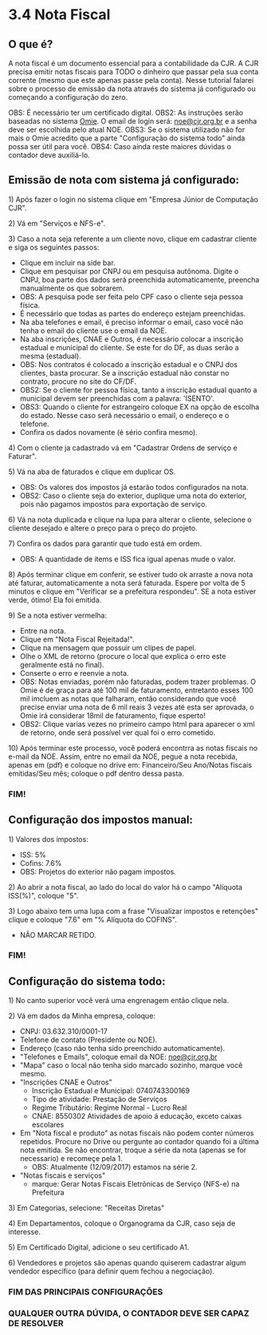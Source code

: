 # 3.4 Nota Fiscal

## O que é?

A nota fiscal é um documento essencial para a contabilidade da CJR. A CJR precisa emitir notas fiscais para TODO o dinheiro que passar pela sua conta corrente \(mesmo que este apenas passe pela conta\). Nesse tutorial falarei sobre o processo de emissão da nota através do sistema já configurado ou começando a configuração do zero.

OBS: É necessário ter um certificado digital. OBS2: As instruções serão baseadas no sistema [Omie](https://app.omie.com.br/login/). O email de login será: noe@cjr.org.br e a senha deve ser escolhida pelo atual NOE. OBS3: Se o sistema utilizado não for mais o Omie acredito que a parte "Configuração do sistema todo" ainda possa ser útil para você. OBS4: Caso ainda reste maiores dúvidas o contador deve auxiliá-lo.

## Emissão de nota com  sistema já configurado:

1\) Após fazer o login no sistema clique em "Empresa Júnior de Computação CJR".

2\) Vá em "Serviços e NFS-e".

3\) Caso a nota seja referente a um cliente novo, clique em cadastrar cliente e siga os seguintes passos:

* Clique em incluir na side bar.
* Clique em pesquisar por CNPJ ou em pesquisa autônoma. Digite o CNPJ, boa parte dos dados será preenchida automaticamente, preencha manualmente os que sobrarem.
* OBS: A pesquisa pode ser feita pelo CPF caso o cliente seja pessoa física.
* É necessário que todas as partes do endereço estejam preenchidas.
* Na aba telefones e email, é preciso informar o email, caso você não tenha o email do cliente use o email da NOE.
* Na aba inscrições, CNAE e Outros, é necessário colocar a inscrição estadual e municipal do cliente. Se este for do DF, as duas serão a mesma \(estadual\).
* OBS: Nos contratos é colocado a inscrição estadual e o CNPJ dos clientes, basta procurar. Se a inscrição estadual não constar no contrato, procure no site do CF/DF.
* OBS2: Se o cliente for pessoa física, tanto a inscrição estadual quanto a municipal devem ser preenchidas com a palavra: 'ISENTO'.
* OBS3: Quando o cliente for estrangeiro coloque EX na opção de escolha do estado. Nesse caso será necessário o email, o endereço e o telefone.
* Confira os dados novamente \(é sério confira mesmo\).

4\) Com o cliente ja cadastrado vá em "Cadastrar Ordens de serviço e Faturar".

5\) Vá na aba de faturados e clique em duplicar OS.

* OBS: Os valores dos impostos já estarão todos configurados na nota.
* OBS2: Caso o cliente seja do exterior, duplique uma nota do exterior, pois não pagamos impostos para exportação de serviço. 

6\) Vá na nota duplicada e clique na lupa para alterar o cliente, selecione o cliente desejado e altere o preço para o preço do projeto.

7\) Confira os dados para garantir que tudo está em ordem.

* OBS: A quantidade de items e ISS fica igual apenas mude o valor.

8\) Após terminar clique em conferir, se estiver tudo ok arraste a nova nota até faturar, automaticamente a nota será faturada. Espere por volta de 5 minutos e clique em "Verificar se a prefeitura respondeu". SE a nota estiver verde, ótimo! Ela foi emitida.

9\) Se a nota estiver vermelha:

* Entre na nota.
* Clique em "Nota Fiscal Rejeitada!".
* Clique na mensagem que possuir um clipes de papel.
* Olhe o XML de retorno \(procure o local que explica o erro este geralmente está no final\).
* Conserte o erro e reenvie a nota.
* OBS: Notas enviadas, porém não faturadas, podem trazer problemas. O Omie é de graça para até 100 mil de faturamento, entretanto esses 100 mil imcluem as notas que falharam, então considerando que você precise enviar uma nota de 6 mil reais 3 vezes até esta ser aprovada, o Omie irá considerar 18mil de faturamento, fique esperto!
* OBS2: Clique varias vezes no primeiro campo html para aparecer o xml de retorno, onde será possível ver qual foi o erro cometido.

10\) Após terminar este processo, você poderá encontrra as notas fiscais no e-mail da NOE. Assim, entre no email da NOE, pegue a nota recebida, apenas em \(pdf\) e coloque no drive em: Financeiro/Seu Ano/Notas fiscais emitidas/Seu mês; coloque o pdf dentro dessa pasta.

### FIM!

## Configuração dos impostos manual:

1\) Valores dos impostos:

* ISS: 5%
* Cofins: 7.6%
* OBS: Projetos do exterior não pagam impostos.

2\) Ao abrir a nota fiscal, ao lado do local do valor há o campo "Alíquota ISS\(%\)", coloque "5".

3\) Logo abaixo tem uma lupa com a frase "Visualizar impostos e retenções" clique e coloque "7.6" em "% Alíquota do COFINS".

* NÃO MARCAR RETIDO.

### FIM!

## Configuração do sistema todo:

1\) No canto superior você verá uma engrenagem então clique nela.

2\) Vá em dados da Minha empresa, coloque:

* CNPJ: 03.632.310/0001-17
* Telefone de contato \(Presidente ou NOE\).
* Endereço \(caso não tenha sido preenchido automaticamente\).
* "Telefones e Emails", coloque email da NOE: noe@cjr.org.br
* "Mapa" caso o local não tenha sido marcado sozinho, marque você mesmo.
* "Inscrições CNAE e Outros"
  * Inscrição Estadual e Municipal: 0740743300169
  * Tipo de atividade: Prestação de Serviços
  * Regime Tributário: Regime Normal - Lucro Real
  * CNAE: 8550302 Atividades de apoio á educação, exceto caixas escolares
* Em "Nota fiscal e produto" as notas fiscais não podem conter números repetidos. Procure no Drive ou pergunte ao contador quando foi a última nota emitida. Se não encontrar, troque a série da nota \(apenas se for necessario\) e recomeçe pela 1.
  * OBS: Atualmente \(12/09/2017\) estamos na série 2.
* "Notas fiscais e serviços"
  * marque: Gerar Notas Fiscais Eletrônicas de Serviço \(NFS-e\) na Prefeitura

3\) Em Categorias, selecione: "Receitas Diretas"

4\) Em Departamentos, coloque o Organograma da CJR, caso seja de interesse.

5\) Em Certificado Digital, adicione o seu certificado A1.

6\) Vendedores e projetos são apenas quando quiserem cadastrar algum vendedor específico \(para definir quem fechou a negociação\).

### FIM DAS PRINCIPAIS CONFIGURAÇÕES

### QUALQUER OUTRA DÚVIDA, O CONTADOR DEVE SER CAPAZ DE RESOLVER

